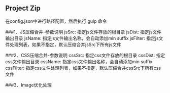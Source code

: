 Project Zip
---

在config.json中进行路径配置，然后执行 gulp 命令

###1、JS压缩合并-参数说明
  jsSrc: 指定js文件存放的根目录
  jsDist: 指定js文件输出目录
  jsName: 指定js文件输出名称，会自动添加min suffix
  jsFilter: 指定js文件处理列表，如果不指定，默认压缩合并jsSrc下所有js文件

###2、CSS压缩合并-参数说明
  cssSrc: 指定css文件存放的根目录
  cssDist: 指定css文件输出目录
  cssName: 指定css文件输出名称，会自动添加min suffix
  cssFilter: 指定css文件处理列表，如果不指定，默认压缩合并cssSrc下所有css文件

###3、Image优化处理
